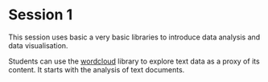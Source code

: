 # Session 1
This session uses basic a very basic libraries to introduce data analysis and data visualisation. 

Students can use the [wordcloud](https://python-graph-gallery.com/260-basic-wordcloud) library to explore text data as a proxy of its content. It starts with the 
analysis of text documents.